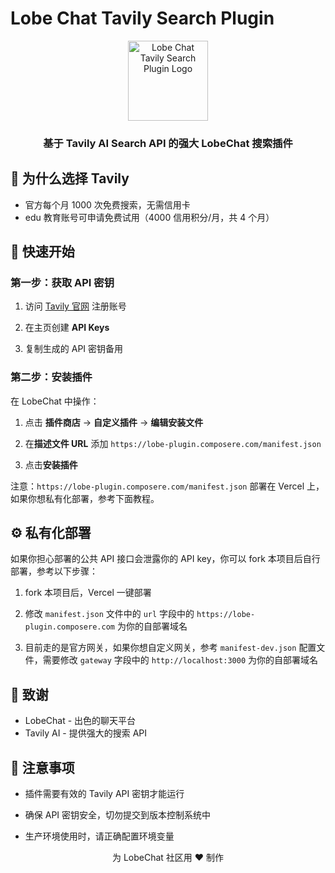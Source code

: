 # Lobe Chat Tavily Search Plugin

<p align="center">
  <img src="./public/plugin-logo.png" height="128" alt="Lobe Chat Tavily Search Plugin Logo">
</p>

<h3 align="center">
  基于 Tavily AI Search API 的强大 LobeChat 搜索插件
</h3>

## 🌟 为什么选择 Tavily

- 官方每个月 1000 次免费搜索，无需信用卡
- edu 教育账号可申请免费试用（4000 信用积分/月，共 4 个月）

## 🚀 快速开始

### 第一步：获取 API 密钥

1. 访问 [Tavily 官网](https://tavily.com/) 注册账号

2. 在主页创建 **API Keys**

3. 复制生成的 API 密钥备用

### 第二步：安装插件

在 LobeChat 中操作：

1. 点击 **插件商店** -> **自定义插件** -> **编辑安装文件**

2. 在**描述文件 URL** 添加 `https://lobe-plugin.composere.com/manifest.json`

3. 点击**安装插件**

注意：`https://lobe-plugin.composere.com/manifest.json` 部署在 Vercel 上，如果你想私有化部署，参考下面教程。

## ⚙️ 私有化部署

如果你担心部署的公共 API 接口会泄露你的 API key，你可以 fork 本项目后自行部署，参考以下步骤：

1. fork 本项目后，Vercel 一键部署

2. 修改 `manifest.json` 文件中的 `url` 字段中的 `https://lobe-plugin.composere.com` 为你的自部署域名

3. 目前走的是官方网关，如果你想自定义网关，参考 `manifest-dev.json` 配置文件，需要修改 `gateway` 字段中的 `http://localhost:3000` 为你的自部署域名

## 🙏 致谢

- LobeChat - 出色的聊天平台
- Tavily AI - 提供强大的搜索 API

## 📝 注意事项

- 插件需要有效的 Tavily API 密钥才能运行

- 确保 API 密钥安全，切勿提交到版本控制系统中

- 生产环境使用时，请正确配置环境变量
  
<p align="center">为 LobeChat 社区用 ❤️ 制作</p>

